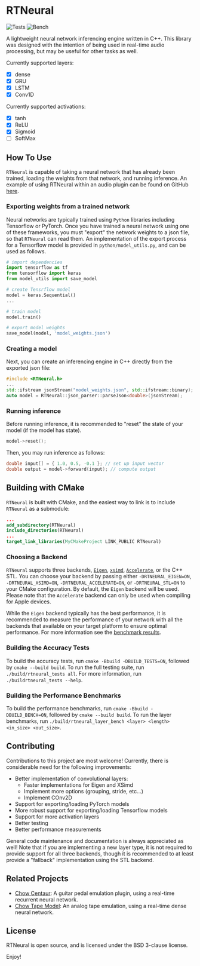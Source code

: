 # RTNeural

![Tests](https://github.com/jatinchowdhury18/RTNeural/workflows/Tests/badge.svg)
![Bench](https://github.com/jatinchowdhury18/RTNeural/workflows/Bench/badge.svg)

A lightweight neural network inferencing engine written in C++.
This library was designed with the intention of being used in
real-time audio processing, but may be useful for other tasks
as well.

Currently supported layers:
  
  - [x] dense
  - [x] GRU
  - [x] LSTM
  - [x] Conv1D

Currently supported activations:
  - [x] tanh
  - [x] ReLU
  - [x] Sigmoid
  - [ ] SoftMax

## How To Use

`RTNeural` is capable of taking a neural network that
has already been trained, loading the weights from that
network, and running inference. An example of using
RTNeural within an audio plugin can be found on GitHub
[here](https://github.com/jatinchowdhury18/RTNeural-example).

### Exporting weights from a trained network

Neural networks are typically trained using `Python`
libraries including Tensorflow or PyTorch. Once you
have trained a neural network using one of these frameworks,
you must "export" the network weights to a json file,
so that `RTNeural` can read them. An implementation of
the export process for a Tensorflow model is provided in
`python/model_utils.py`, and can be used as follows.

```python
# import dependencies
import tensorflow as tf
from tensorflow import keras
from model_utils import save_model

# create Tensrflow model
model = keras.Sequential()
...

# train model
model.train()

# export model weights
save_model(model, 'model_weights.json')
```

### Creating a model

Next, you can create an inferencing engine in C++ directly
from the exported json file:

```cpp
#include <RTNeural.h>
...
std::ifstream jsonStream("model_weights.json", std::ifstream::binary);
auto model = RTNeural::json_parser::parseJson<double>(jsonStream);
```

### Running inference

Before running inference, it is recommended to "reset" the
state of your model (if the model has state).
```cpp
model->reset();
```

Then, you may run inference as follows:
```cpp
double input[] = { 1.0, 0.5, -0.1 }; // set up input vector
double output = model->forward(input); // compute output
```

## Building with CMake

`RTNeural` is built with CMake, and the easiest way to link
is to include `RTNeural` as a submodule:
```cmake
...
add_subdirectory(RTNeural)
include_directories(RTNeural)
...
target_link_libraries(MyCMakeProject LINK_PUBLIC RTNeural)
```

### Choosing a Backend

`RTNeural` supports three backends,
[`Eigen`](http://eigen.tuxfamily.org/),
[`xsimd`](https://github.com/xtensor-stack/xsimd),
[`Accelerate`](https://developer.apple.com/documentation/accelerate),
or the C++ STL. You can choose your backend by passing
either `-DRTNEURAL_EIGEN=ON`, `-DRTNEURAL_XSIMD=ON`, 
`-DRTNEURAL_ACCELERATE=ON`, or `-DRTNEURAL_STL=ON`
to your CMake configuration. By default, the `Eigen`
backend will be used. Please note that the `Accelerate`
backend can only be used when compiling for Apple devices.

While the `Eigen` backend typically has the best performance,
it is recommended to measure the performance of your network
with all the backends that available on your target platform
to ensure optimal performance. For more information see the
[benchmark results](https://github.com/jatinchowdhury18/RTNeural/actions?query=workflow%3ABench).

### Building the Accuracy Tests

To build the accuracy tests, run
`cmake -Bbuild -DBUILD_TESTS=ON`, followed by
`cmake --build build`. To run the full testing suite,
run `./build/rtneural_tests all`. For more information,
run `./buildrtneural_tests --help`.

### Building the Performance Benchmarks

To build the performance benchmarks, run
`cmake -Bbuild -DBUILD_BENCH=ON`, followed by
`cmake --build build`. To run the layer benchmarks, run
`./build/rtneural_layer_bench <layer> <length> <in_size> <out_size>`.

## Contributing

Contributions to this project are most welcome!
Currently, there is considerable need for the
following improvements:
- Better implementation of convolutional layers:
  - Faster implementations for Eigen and XSimd
  - Implement more options (grouping, stride, etc...)
  - Implement COnv2D
- Support for exporting/loading PyTorch models
- More robust support for exporting/loading Tensorflow models
- Support for more activation layers
- Better testing
- Better performance measurements

General code maintenance and documentation is always
appreciated as well! Note that if you are implementing
a new layer type, it is not required to provide support
for all three backends, though it is recommended to at
least provide a "fallback" implementation using the STL
backend.

## Related Projects

- [Chow Centaur](https://github.com/jatinchowdhury18/KlonCentaur): A guitar pedal emulation plugin, using a real-time recurrent neural network.
- [Chow Tape Model](https://github.com/jatinchowdhury18/AnalogTapeModel): An analog tape emulation, using a real-time dense neural network.

## License

RTNeural is open source, and is licensed under the
BSD 3-clause license.

Enjoy!
